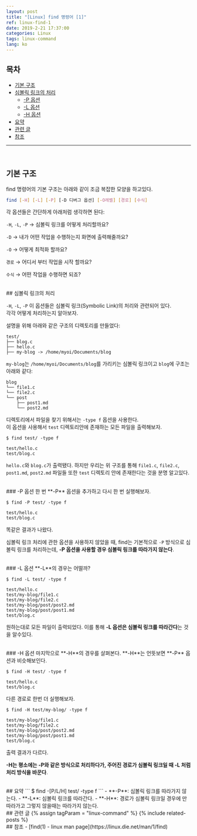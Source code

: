 ```yaml
---
layout: post
title: "[Linux] find 명령어 [1]"
ref: linux-find-1
date: 2019-2-21 17:37:00
categories: Linux
tags: linux-command
lang: ko
---
```


## 목차
- [기본 구조](#struct)
- [심볼릭 링크의 처리](#treatment)
  + [-P 옵션](#popt)
  + [-L 옵션](#lopt)
  + [-H 옵션](#hopt)
- [요약](#tldr)
- [관련 글](#related)
- [참조](#ref)
<hr />
<br />

## 기본 구조 <a id="struct"></a>

find 명령어의 기본 구조는 아래와 같이 조금 복잡한 모양을 하고있다.

```bash
find [-H] [-L] [-P] [-D 디버그 옵션] [-O레벨] [경로] [수식]
```

각 옵션들은 간단하게 아래처럼 생각하면 된다:

`-H`, `-L`, `-P` → 심볼릭 링크를 어떻게 처리할까요?

`-D` → 내가 어떤 작업을 수행하는지 화면에 출력해줄까요?

`-O` → 어떻게 최적화 할까요?

`경로` → 어디서 부터 작업을 시작 할까요?

`수식` → 어떤 작업을 수행하면 되죠?

<br />
## 심볼릭 링크의 처리 <a id="treatment"></a>

`-H`, `-L`, `-P` 이 옵션들은 심볼릭 링크(Symbolic Link)의 처리와 관련되어 있다. <br />
각각 어떻게 처리하는지 알아보자.

설명을 위해 아래와 같은 구조의 디렉토리를 만들었다:

```
test/
├── blog.c
├── hello.c
├── my-blog -> /home/myoi/Documents/blog
```

`my-blog`는 `/home/myoi/Documents/blog`를 가리키는 심볼릭 링크이고 `blog`에 구조는 아래와 같다:
```
blog
└── file1.c
└── file2.c
└── post
    ├── post1.md
    └── post2.md
```

디렉토리에서 파일을 찾기 위해서는 `-type f` 옵션을 사용한다. <br />
이 옵션을 사용해서 `test` 디렉토리안에 존재하는 모든 파일을 출력해보자.

```
$ find test/ -type f

test/hello.c
test/blog.c
```

`hello.c`와 `blog.c`가 출력됐다. 하지만 우리는 위 구조를 통해 `file1.c`, `file2.c`, `post1.md`, `post2.md` 파일들 또한 `test` 디렉토리 안에 존재한다는 것을 분명 알고있다.

<br />
### -P 옵션 <a id="popt"></a>
한 번 **-P** 옵션을 추가하고 다시 한 번 실행해보자.

```
$ find -P test/ -type f

test/hello.c
test/blog.c
```

똑같은 결과가 나왔다.

심볼릭 링크 처리에 관한 옵션을 사용하지 않았을 때, find는 기본적으로 `-P` 방식으로 
심볼릭 링크를 처리하는데, **-P 옵션을 사용할 경우 심볼릭 링크를 따라가지 않는다**.

<br />
### -L 옵션 <a id="lopt"></a>
**-L**의 경우는 어떨까?

```
$ find -L test/ -type f

test/hello.c
test/my-blog/file1.c
test/my-blog/file2.c
test/my-blog/post/post2.md
test/my-blog/post/post1.md
test/blog.c
```

원하는대로 모든 파일이 출력되었다. 이를 통해 **-L 옵션은 심볼릭 링크를 따라간다**는 것을 알수있다.

<br />
### -H 옵션 <a id="hopt"></a>
마지막으로 **-H**의 경우를 살펴본다. **-H**는 언뜻보면 **-P** 옵션과 비슷해보인다.

```
$ find -H test/ -type f

test/hello.c
test/blog.c
```

다른 경로로 한번 더 실행해보자.

```
$ find -H test/my-blog/ -type f

test/my-blog/file1.c
test/my-blog/file2.c
test/my-blog/post/post2.md
test/my-blog/post/post1.md
test/blog.c
```

출력 결과가 다르다.

**-H는 평소에는 -P와 같은 방식으로 처리하다가, 주어진 경로가 심볼릭 링크일 때 -L 처럼 처리 방식을 바꾼다**.

<br />
## 요약 <a id="tldr"></a>
```
$ find -[P/L/H] test/ -type f
```
- **-P**: 심볼릭 링크를 따라가지 않는다.
- **-L**: 심볼릭 링크를 따라간다.
- **-H**: 경로가 심볼릭 링크일 경우에 만 따라가고 그렇지 않을때는 따라가지 않는다.

<br />
## 관련 글 <a id="related"></a>
{% assign tagParam = "linux-command" %}
{% include related-posts %}

<br />
## 참조 <a id="ref"></a>
- [find(1) - linux man page](https://linux.die.net/man/1/find)

